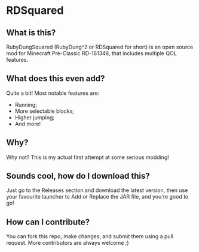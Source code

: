 # RDSquared

## What is this?
RubyDungSquared (RubyDung^2 or RDSquared for short) is an open source mod for Minecraft Pre-Classic RD-161348, that includes multiple QOL features.

## What does this even add?
Quite a bit! Most notable features are:
- Running;
- More selectable blocks;
- Higher jumping;
- And more!

## Why?
Why not? This is my actual first attempt at some serious modding!

## Sounds cool, how do I download this?
Just go to the Releases section and download the latest version, then use your favourite launcher to Add or Replace the JAR file, and you're good to go!

## How can I contribute?
You can fork this repo, make changes, and submit them using a pull request. More contributors are always welcome ;)
